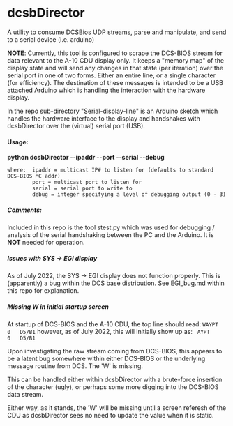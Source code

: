 # dcsbDirector
A utility to consume DCSBios UDP streams, parse and manipulate, and send to a serial device (i.e. arduino)


**NOTE**: Currently, this tool is configured to scrape the DCS-BIOS stream for data relevant to the A-10 CDU display only. 
It keeps a "memory map" of the display state and will send any changes in that state (per iteration) over the serial 
port in one of two forms. Either an entire line, or a single character (for efficiency). The destination of these 
messages is intended to be a USB attached Arduino which is handling the interaction with the hardware display. 

In the repo sub-directory "Serial-display-line" is an Arduino sketch which handles the hardware interface to the
display and handshakes with dcsbDirector over the (virtual) serial port (USB).

#### Usage:

  **python dcsbDirector --ipaddr --port --serial --debug**

    where:  ipaddr = multicast IP# to listen for (defaults to standard DCS-BIOS MC addr)
            port = multicast port to listen for
            serial = serial port to write to
            debug = integer specifying a level of debugging output (0 - 3)


##### Comments: 

Included in this repo is the tool stest.py which was used for debugging / analysis of the 
serial handshaking between the PC and the Arduino. It is **NOT** needed for operation.

##### Issues with SYS -> EGI display
As of July 2022, the SYS -> EGI display does not function properly. This is (apparently) a bug within the DCS 
base distribution. See EGI_bug.md within this repo for explanation.

##### Missing W in initial startup screen 
At startup of DCS-BIOS and the A-10 CDU, the top line should read:
`WAYPT     0   D5/B1`
however, as of July 2022, this will initially show up as:
` AYPT     0   D5/B1`

Upon investigating the raw stream coming from DCS-BIOS, this appears to be a latent bug somewhere
within either DCS-BIOS or the underlying message routine from DCS. The 'W' is missing. 

This can be handled either within dcsbDirector with a brute-force insertion of the character
(ugly), or perhaps some more digging into the DCS-BIOS data stream. 

Either way, as it stands, the 'W' will be missing until a screen referesh of the CDU as 
dcsbDirector sees no need to update the value when it is static.
